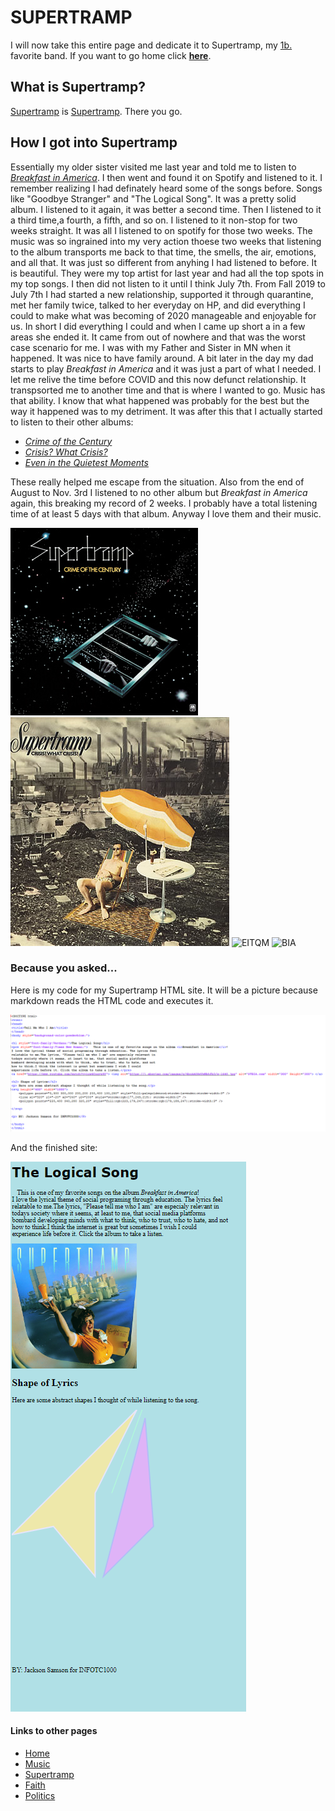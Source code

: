 # SUPERTRAMP
I will now take this entire page and dedicate it to Supertramp, my [1b.](/music.md) favorite band. If you want to go home click [**here**](README.md).
## What is Supertramp?
[Supertramp](https://open.spotify.com/artist/3JsMj0DEzyWc0VDlHuy9Bx) is [Supertramp](https://en.wikipedia.org/wiki/Supertramp). There you go. 
## How I got into Supertramp
Essentially my older sister visited me last year and told me to listen to [_Breakfast in America_](https://www.youtube.com/watch?v=82AA8OeSnxI&t=788s). I then went and found it on Spotify and listened to it. I remember realizing I had definately heard some of the songs before. Songs like "Goodbye Stranger" and "The Logical Song". It was a pretty solid album. I listened to it again, it was better a second time. Then I listened to it a third time,a fourth, a fifth, and so on. I listened to it non-stop for two weeks straight. It was all I listened to on spotify for those two weeks. The music was so ingrained into my very action thoese two weeks that listening to the album transports me back to that time, the smells, the air, emotions, and all that. It was just so different from anyhing I had listened to before. It is beautiful. They were my top artist for last year and had all the top spots in my top songs. I then did not listen to it until I think July 7th. From Fall 2019 to July 7th I had started a new relationship, supported it through quarantine, met her family twice, talked to her everyday on HP, and did everything I could to make what was becoming of 2020 manageable and enjoyable for us. In short I did everything I could and when I came up short a in a few areas she ended it. It came from out of nowhere and that was the worst case scenario for me. I was with my Father and Sister in MN when it happened. It was nice to have family around. A bit later in the day my dad starts to play _Breakfast in America_ and it was just a part of what I needed. I let me relive the time before COVID and this now defunct relationship. It transpsorted me to another time and that is where I wanted to go. Music has that ability. I know that what happened was probably for the best but the way it happened was to my detriment. It was after this that I actually started to listen to their other albums:
* [_Crime of the Century_](https://www.youtube.com/watch?v=IccIn770nJM)
* [_Crisis? What Crisis?_](https://www.youtube.com/watch?v=dS6qxgU5Xis)
* [_Even in the Quietest Moments_](https://www.youtube.com/watch?v=2EOT5nWSUSY)

These really helped me escape from the situation. Also from the end of August to Nov. 3rd I listened to no other album but _Breakfast in America_ again, this breaking my record of 2 weeks. I probably have a total listening time of at least 5 days with that album. Anyway I love them and their music.  

![COTC](/COTC.jpg) ![CWC](/CWC.jpeg) ![EITQM](https://upload.wikimedia.org/wikipedia/en/c/ca/Supertramp_-_Even_in_the_Quietest_Moments.jpg) ![BIA](https://upload.wikimedia.org/wikipedia/en/c/c4/Supertramp_-_Breakfast_in_America.jpg)



### Because you asked...
Here is my code for my Supertramp HTML site. It will be a picture because markdown reads the HTML code and executes it.

![code](/BIA.png)

And the finished site:

![html](/html.png)






 





#### Links to other pages
* [Home](/README.md)
* [Music](/Music.md)
* [Supertramp](/Supertramp.md)
* [Faith](/Faith.md)
* [Politics](/Politics.md)
